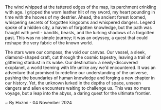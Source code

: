 
The wind whipped at the tattered edges of the map, its parchment crinkling with age.  I gripped the worn leather hilt of my sword, my heart pounding in time with the hooves of my destrier.  Ahead, the ancient forest loomed, whispering secrets of forgotten kingdoms and whispered dangers.  Legend spoke of a hidden city, a haven of forgotten knowledge, but the path was fraught with peril - bandits, beasts, and the lurking shadows of a forgotten past.  This was no simple journey; it was an odyssey, a quest that could reshape the very fabric of the known world.

The stars were our compass, the void our canvas.  Our vessel, a sleek, diamond-shaped craft, cut through the cosmic tapestry, leaving a trail of glittering stardust in its wake.  Our destination: a newly-discovered exoplanet, a world teeming with life unlike any we'd encountered.  It was an adventure that promised to redefine our understanding of the universe, pushing the boundaries of human knowledge and forging a new chapter in our history.  Yet, the unknown lurked in the depths of space, unseen dangers and alien encounters waiting to challenge us.  This was no mere voyage, but a leap into the abyss, a daring quest for the ultimate frontier. 

~ By Hozmi - 04 November 2024
